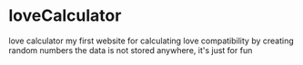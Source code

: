 # loveCalculator
love calculator
my first website for calculating love compatibility by creating random numbers
the data is not stored anywhere, it's just for fun
